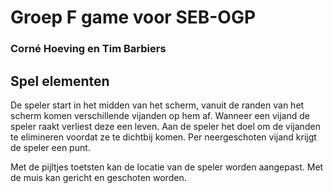 # Groep F game voor SEB-OGP
### Corné Hoeving en Tim Barbiers

## Spel elementen

De speler start in het midden van het scherm, vanuit de randen van het scherm komen verschillende vijanden op hem af. Wanneer een vijand de speler raakt verliest deze een leven. Aan de speler het doel om de vijanden te elimineren voordat ze te dichtbij komen. Per neergeschoten vijand krijgt de speler een punt.

Met de pijltjes toetsten kan de locatie van de speler worden aangepast. Met de muis kan gericht en geschoten worden. 